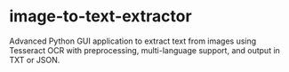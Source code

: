 # image-to-text-extractor
Advanced Python GUI application to extract text from images using Tesseract OCR with preprocessing, multi-language support, and output in TXT or JSON.
